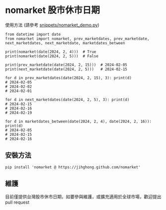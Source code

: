 nomarket 股市休市日期
=====================

使用方法 (請參考 [snippets/nomarket_demo.py](snippets/nomarket_demo.py))

    from datetime import date
    from nomarket import nomarket, prev_marketdates, prev_marketdate, next_marketdates, next_marketdate, marketdates_between

    print(nomarket(date(2024, 2, 4)))  # True
    print(nomarket(date(2024, 2, 5)))  # False

    print(prev_marketdate(date(2024, 2, 15)))  # 2024-02-05
    print(next_marketdate(date(2024, 2, 5)))   # 2024-02-15

    for d in prev_marketdates(date(2024, 2, 15), 3): print(d)
    # 2024-02-05
    # 2024-02-02
    # 2024-02-01

    for d in next_marketdates(date(2024, 2, 5), 3): print(d)
    # 2024-02-15
    # 2024-02-16
    # 2024-02-19

    for d in marketdates_between(date(2024, 2, 4), date(2024, 2, 16)): print(d)
    # 2024-02-05
    # 2024-02-15
    # 2024-02-16


安裝方法
--------

    pip install 'nomarket @ https://jihghong.github.com/nomarket'

維護
----

目前僅提供台灣股市休市日期，如要參與維護，或擴充適用於全球市場，歡迎提出 pull request
